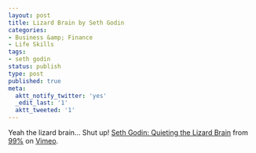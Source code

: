 ```yaml
---
layout: post
title: Lizard Brain by Seth Godin
categories:
- Business &amp; Finance
- Life Skills
tags:
- seth godin
status: publish
type: post
published: true
meta:
  aktt_notify_twitter: 'yes'
  _edit_last: '1'
  aktt_tweeted: '1'
---
```

Yeah the lizard brain... Shut up! [Seth Godin: Quieting the Lizard Brain](http://vimeo.com/5895898) from [99%](http://vimeo.com/the99percent) on [Vimeo](http://vimeo.com).
